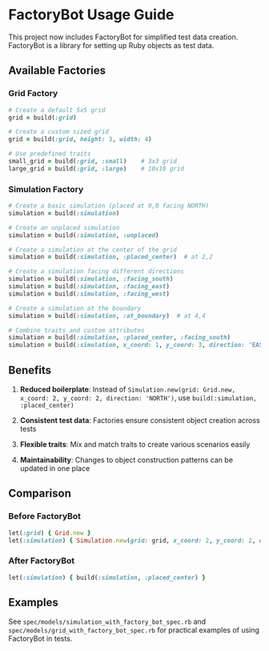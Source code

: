 # FactoryBot Usage Guide

This project now includes FactoryBot for simplified test data creation. FactoryBot is a library for setting up Ruby objects as test data.

## Available Factories

### Grid Factory

```ruby
# Create a default 5x5 grid
grid = build(:grid)

# Create a custom sized grid
grid = build(:grid, height: 3, width: 4)

# Use predefined traits
small_grid = build(:grid, :small)    # 3x3 grid
large_grid = build(:grid, :large)    # 10x10 grid
```

### Simulation Factory

```ruby
# Create a basic simulation (placed at 0,0 facing NORTH)
simulation = build(:simulation)

# Create an unplaced simulation
simulation = build(:simulation, :unplaced)

# Create a simulation at the center of the grid
simulation = build(:simulation, :placed_center)  # at 2,2

# Create a simulation facing different directions
simulation = build(:simulation, :facing_south)
simulation = build(:simulation, :facing_east)
simulation = build(:simulation, :facing_west)

# Create a simulation at the boundary
simulation = build(:simulation, :at_boundary)  # at 4,4

# Combine traits and custom attributes
simulation = build(:simulation, :placed_center, :facing_south)
simulation = build(:simulation, x_coord: 1, y_coord: 3, direction: 'EAST')
```

## Benefits

1. **Reduced boilerplate**: Instead of `Simulation.new(grid: Grid.new, x_coord: 2, y_coord: 2, direction: 'NORTH')`, use `build(:simulation, :placed_center)`

2. **Consistent test data**: Factories ensure consistent object creation across tests

3. **Flexible traits**: Mix and match traits to create various scenarios easily

4. **Maintainability**: Changes to object construction patterns can be updated in one place

## Comparison

### Before FactoryBot
```ruby
let(:grid) { Grid.new }
let(:simulation) { Simulation.new(grid: grid, x_coord: 2, y_coord: 2, direction: 'NORTH') }
```

### After FactoryBot
```ruby
let(:simulation) { build(:simulation, :placed_center) }
```

## Examples

See `spec/models/simulation_with_factory_bot_spec.rb` and `spec/models/grid_with_factory_bot_spec.rb` for practical examples of using FactoryBot in tests.